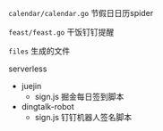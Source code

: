 `calendar/calendar.go` 节假日日历spider

`feast/feast.go` 干饭钉钉提醒

`files` 生成的文件

serverless
  - juejin
    - sign.js  掘金每日签到脚本
  - dingtalk-robot
    - sign.js  钉钉机器人签名脚本
